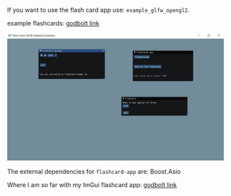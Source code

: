 If you want to use the flash card app use: `example_glfw_opengl2`.

example flashcards: 
[godbolt link](https://godbolt.org/z/Ys3G3d6rM)

![alt text](https://github.com/robertshepherdcpp/robertshepherdcpp/blob/main/imgui_cpp_flashcard_app.JPG)

The external dependencies for `flashcard-app` are: Boost.Asio

Where I am so far with my ImGui flashcard app: [godbolt link](https://godbolt.org/z/Kr9Prq8r3)
